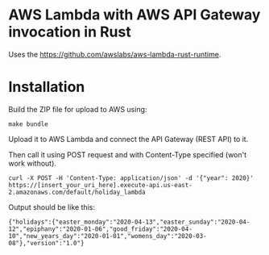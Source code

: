 # AWS Lambda with AWS API Gateway invocation in Rust

Uses the https://github.com/awslabs/aws-lambda-rust-runtime.

# Installation

Build the ZIP file for upload to AWS using:

```` 
make bundle
````

Upload it to AWS Lambda and connect the API Gateway (REST API) to it.

Then call it using POST request and with Content-Type specified (won't work without).

````
curl -X POST -H 'Content-Type: application/json' -d '{"year": 2020}' https://[insert_your_uri_here].execute-api.us-east-2.amazonaws.com/default/holiday_lambda
````

Output should be like this:

````
{"holidays":{"easter_monday":"2020-04-13","easter_sunday":"2020-04-12","epiphany":"2020-01-06","good_friday":"2020-04-10","new_years_day":"2020-01-01","womens_day":"2020-03-08"},"version":"1.0"}
````
